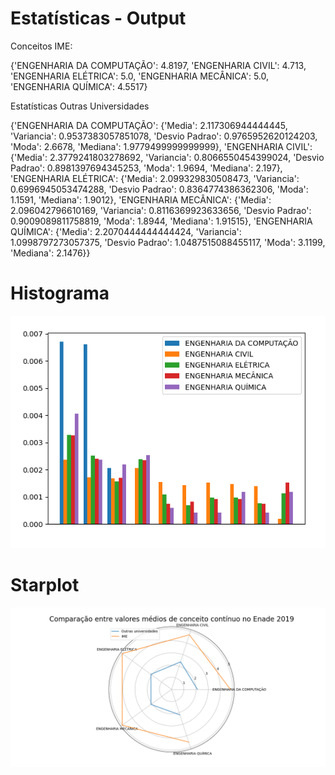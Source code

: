 # Estatísticas - Output

Conceitos IME:

{'ENGENHARIA DA COMPUTAÇÃO': 4.8197, 'ENGENHARIA CIVIL': 4.713, 'ENGENHARIA ELÉTRICA': 5.0, 'ENGENHARIA MECÂNICA': 5.0, 'ENGENHARIA QUÍMICA': 4.5517}

Estatísticas Outras Universidades

{'ENGENHARIA DA COMPUTAÇÃO': {'Media': 2.117306944444445, 'Variancia': 0.9537383057851078, 'Desvio Padrao': 0.9765952620124203, 'Moda': 2.6678, 'Mediana': 1.9779499999999999}, 'ENGENHARIA CIVIL': {'Media': 2.3779241803278692, 'Variancia': 0.8066550454399024, 'Desvio Padrao': 0.8981397694345253, 'Moda': 1.9694, 'Mediana': 2.197}, 'ENGENHARIA ELÉTRICA': {'Media': 2.099329830508473, 'Variancia': 0.6996945053474288, 'Desvio Padrao': 0.8364774386362306, 'Moda': 1.1591, 'Mediana': 1.9012}, 'ENGENHARIA MECÂNICA': {'Media': 2.096042796610169, 'Variancia': 0.8116369923633656, 'Desvio Padrao': 0.9009089811758819, 'Moda': 1.8944, 'Mediana': 1.91515}, 'ENGENHARIA QUÍMICA': {'Media': 2.2070444444444424, 'Variancia': 1.0998797273057375, 'Desvio Padrao': 1.0487515088455117, 'Moda': 3.1199, 'Mediana': 2.1476}}

# Histograma
 ![Histograma](hist.PNG)
# Starplot
 ![Starplot](starplot.PNG)